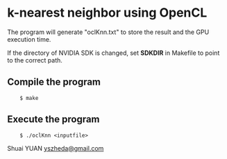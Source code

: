 # k-nearest neighbor using OpenCL

The program will generate "oclKnn.txt" to store the result and the GPU execution time.

If the directory of NVIDIA SDK is changed, set **SDKDIR** in Makefile to point to the correct path.

## Compile the program
```shell
	$ make
```
## Execute the program
```shell
	$ ./oclKnn <inputfile>
```

Shuai YUAN <yszheda@gmail.com>
